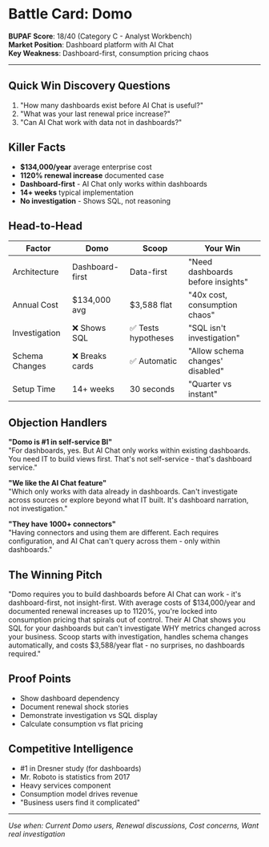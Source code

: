 # Battle Card: Domo

**BUPAF Score**: 18/40 (Category C - Analyst Workbench)  
**Market Position**: Dashboard platform with AI Chat  
**Key Weakness**: Dashboard-first, consumption pricing chaos

---

## Quick Win Discovery Questions
1. "How many dashboards exist before AI Chat is useful?"
2. "What was your last renewal price increase?"
3. "Can AI Chat work with data not in dashboards?"

## Killer Facts
- **$134,000/year** average enterprise cost
- **1120% renewal increase** documented case
- **Dashboard-first** - AI Chat only works within dashboards
- **14+ weeks** typical implementation
- **No investigation** - Shows SQL, not reasoning

## Head-to-Head

| Factor | Domo | Scoop | Your Win |
|--------|------|-------|----------|
| Architecture | Dashboard-first | Data-first | "Need dashboards before insights" |
| Annual Cost | $134,000 avg | $3,588 flat | "40x cost, consumption chaos" |
| Investigation | ❌ Shows SQL | ✅ Tests hypotheses | "SQL isn't investigation" |
| Schema Changes | ❌ Breaks cards | ✅ Automatic | "Allow schema changes' disabled" |
| Setup Time | 14+ weeks | 30 seconds | "Quarter vs instant" |

## Objection Handlers

**"Domo is #1 in self-service BI"**  
"For dashboards, yes. But AI Chat only works within existing dashboards. You need IT to build views first. That's not self-service - that's dashboard service."

**"We like the AI Chat feature"**  
"Which only works with data already in dashboards. Can't investigate across sources or explore beyond what IT built. It's dashboard narration, not investigation."

**"They have 1000+ connectors"**  
"Having connectors and using them are different. Each requires configuration, and AI Chat can't query across them - only within dashboards."

## The Winning Pitch
"Domo requires you to build dashboards before AI Chat can work - it's dashboard-first, not insight-first. With average costs of $134,000/year and documented renewal increases up to 1120%, you're locked into consumption pricing that spirals out of control. Their AI Chat shows you SQL for your dashboards but can't investigate WHY metrics changed across your business. Scoop starts with investigation, handles schema changes automatically, and costs $3,588/year flat - no surprises, no dashboards required."

## Proof Points
- Show dashboard dependency
- Document renewal shock stories
- Demonstrate investigation vs SQL display
- Calculate consumption vs flat pricing

## Competitive Intelligence
- #1 in Dresner study (for dashboards)
- Mr. Roboto is statistics from 2017
- Heavy services component
- Consumption model drives revenue
- "Business users find it complicated"

---
*Use when: Current Domo users, Renewal discussions, Cost concerns, Want real investigation*